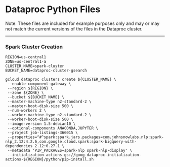 # Dataproc Python Files

Note: These files are included for example purposes only and may or may not match the current versions of the files in the Dataproc cluster.

---
### Spark Cluster Creation

```
REGION=us-central1
ZONE=us-central1-a
CLUSTER_NAME=spark-cluster
BUCKET_NAME=dataproc-cluster-gsearch

gcloud dataproc clusters create ${CLUSTER_NAME} \
 --enable-component-gateway \
 --region ${REGION} \
 --zone ${ZONE} \
 --bucket ${BUCKET_NAME} \
 --master-machine-type n2-standard-2 \
 --master-boot-disk-size 500 \
 --num-workers 2 \
 --worker-machine-type n2-standard-2 \
 --worker-boot-disk-size 500 \
 --image-version 1.5-debian10 \
 --optional-components ANACONDA,JUPYTER \
 --project job-listings-366015 \
 --properties=^#^spark:spark.jars.packages=com.johnsnowlabs.nlp:spark-nlp_2.12:4.2.6,com.google.cloud.spark:spark-bigquery-with-dependencies_2.12:0.27.1 \
 --metadata 'PIP_PACKAGES=spark-nlp spark-nlp-display' \
 --initialization-actions gs://goog-dataproc-initialization-actions-${REGION}/python/pip-install.sh
```